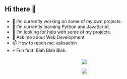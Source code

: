 ## Hi there 👋

- 🔭 I’m currently working on some of my own projects.
- 🌱 I’m currently learning Python and JavaScript.
- 🤔 I’m looking for help with some of my projects.
- 💬 Ask me about Web Development
- 📫 How to reach me: aslisachin
- ⚡ Fun fact: Blah Blah Blah.

<p align="center">
  <img src="https://github-readme-streak-stats.herokuapp.com?user=aslisachin&theme=vue-dark&date_format=M%20j%5B%2C%20Y%5D">
</p>

<p align="center">
  <img src="https://github-readme-stats.vercel.app/api?username=AsliSachin&count_private=true&show_icons=true&hide=contribs">
</p>
